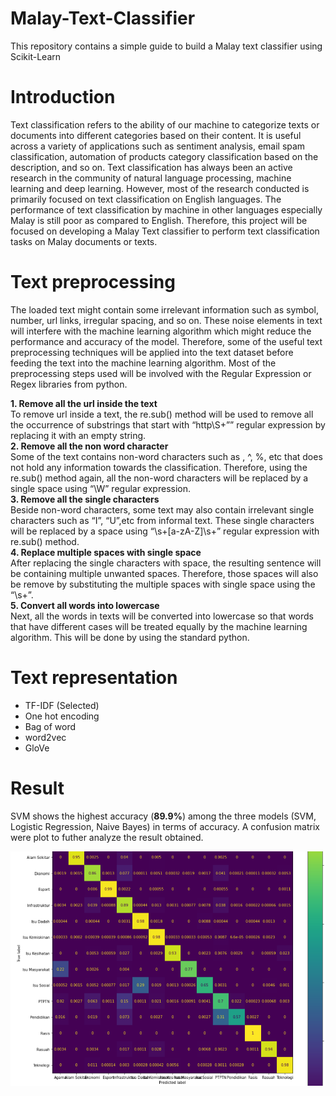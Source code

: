 # Malay-Text-Classifier
This repository contains a simple guide to build a Malay text classifier using Scikit-Learn

# Introduction
Text classification refers to the ability of our machine to categorize texts or documents into
different categories based on their content. It is useful across a variety of applications such as
sentiment analysis, email spam classification, automation of products category classification
based on the description, and so on. Text classification has always been an active research in
the community of natural language processing, machine learning and deep learning. However,
most of the research conducted is primarily focused on text classification on English languages.
The performance of text classification by machine in other languages especially Malay is still
poor as compared to English. Therefore, this project will be focused on developing a Malay
Text classifier to perform text classification tasks on Malay documents or texts.

# Text preprocessing
The loaded text might contain some irrelevant information such as symbol, number, url links,
irregular spacing, and so on. These noise elements in text will interfere with the machine
learning algorithm which might reduce the performance and accuracy of the model. Therefore,
some of the useful text preprocessing techniques will be applied into the text dataset before
feeding the text into the machine learning algorithm. Most of the preprocessing steps used will
be involved with the Regular Expression or Regex libraries from python.

**1. Remove all the url inside the text**\
To remove url inside a text, the re.sub() method will be used to remove all the
occurrence of substrings that start with “http\S+”” regular expression by replacing it
with an empty string.\
**2. Remove all the non word character**\
Some of the text contains non-word characters such as , ^, %, etc that does not hold any
information towards the classification. Therefore, using the re.sub() method again, all
the non-word characters will be replaced by a single space using “\W” regular
expression.\
**3. Remove all the single characters**\
Beside non-word characters, some text may also contain irrelevant single characters
such as “I”, “U”,etc from informal text. These single characters will be replaced by a
space using “\s+[a-zA-Z]\s+” regular expression with re.sub() method.\
**4. Replace multiple spaces with single space**\
After replacing the single characters with space, the resulting sentence will be
containing multiple unwanted spaces. Therefore, those spaces will also be remove by
substituting the multiple spaces with single space using the “\s+”.\
**5. Convert all words into lowercase**\
Next, all the words in texts will be converted into lowercase so that words that have
different cases will be treated equally by the machine learning algorithm. This will be
done by using the standard python.

# Text representation
- TF-IDF (Selected)
- One hot encoding
- Bag of word
- word2vec
- GloVe

# Result
SVM shows the highest accuracy (**89.9%**) among the three models (SVM, Logistic Regression, Naive Bayes) in terms of accuracy.
A confusion matrix were plot to futher analyze the result obtained.

![](images/confusion.png)
